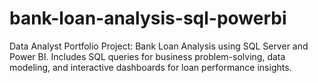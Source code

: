 # bank-loan-analysis-sql-powerbi
Data Analyst Portfolio Project: Bank Loan Analysis using SQL Server and Power BI. Includes SQL queries for business problem-solving, data modeling, and interactive dashboards for loan performance insights.
